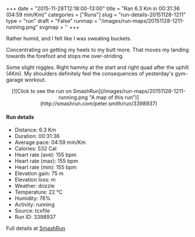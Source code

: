 +++
date = "2015-11-28T12:18:00-13:00"
title = "Ran 6.3 Km in 00:31:36 (04:59 min/Km)"
categories = ["Runs"]
slug = "run-details-20151128-1211"
type = "run"
draft = "False"
runmap = "/images/run-maps/20151128-1211-running.png"
svgmap = '<polyline points="86 48, 91 39, 91 37, 85 35, 82 32, 79 31, 72 34, 64 35, 57 41, 47 49, 33 60, 17 66, 16 65, 11 67, 6 69, 1 66, 0 65, 0 63, 2 60, 46 33, 59 40, 65 36, 68 36, 69 35, 80 32, 88 34, 98 34, 100 36, 95 45, 94 46, 88 44, 87 47">'
+++

Rather humid, and I felt like I was sweating buckets. 

Concentrating on getting my heels to my butt more. That moves my landing towards the forefoot and stops me over-striding. 

Some slight niggles. Right hammy at the start and right quad after the uphill (4Km). My shoulders definitely feel the consequences of yesterday's gym-garage workout. 



<!--more-->

<center>
[![Click to see the run on SmashRun](/images/run-maps/20151128-1211-running.png "A map of this run")](http://smashrun.com/peter.smith/run/3398937)
</center>

#### Run details

* Distance: 6.3 Km
* Duration: 00:31:36
* Average pace: 04:59 min/Km
* Calories: 532 Cal
* Heart rate (ave): 155 bpm
* Heart rate (max): 155 bpm
* Heart rate (min): 155 bpm
* Elevation gain: 75 m
* Elevation loss:  m
* Weather: drizzle
* Temperature: 22 &deg;C
* Humidity: 76%
* Activity: running
* Source: tcxfile
* Run ID: 3398937

Full details at [SmashRun](http://smashrun.com/peter.smith/run/3398937)